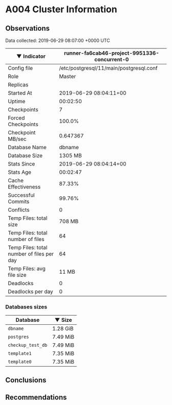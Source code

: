 # A004 Cluster Information #

## Observations ##
Data collected: 2019-06-29 08:07:00 +0000 UTC  

|&#9660;&nbsp;Indicator | runner-fa6cab46-project-9951336-concurrent-0 |
|--------|-------|
|Config file |/etc/postgresql/11/main/postgresql.conf|
|Role |Master|
|Replicas ||
|Started At |2019-06-29&nbsp;08:04:11+00|
|Uptime |00:02:50|
|Checkpoints |7|
|Forced Checkpoints |100.0%|
|Checkpoint MB/sec |0.647367|
|Database Name |dbname|
|Database Size |1305&nbsp;MB|
|Stats Since |2019-06-29&nbsp;08:04:14+00|
|Stats Age |00:02:47|
|Cache Effectiveness |87.33%|
|Successful Commits |99.76%|
|Conflicts |0|
|Temp Files: total size |708&nbsp;MB|
|Temp Files: total number of files |64|
|Temp Files: total number of files per day |64|
|Temp Files: avg file size |11&nbsp;MB|
|Deadlocks |0|
|Deadlocks per day |0|


### Databases sizes ###

| Database | &#9660;&nbsp;Size |
|----------|--------|
| `dbname` | 1.28&nbsp;GiB |
| `postgres` | 7.49&nbsp;MiB |
| `checkup_test_db` | 7.49&nbsp;MiB |
| `template1` | 7.35&nbsp;MiB |
| `template0` | 7.35&nbsp;MiB |


## Conclusions ##


## Recommendations ##

